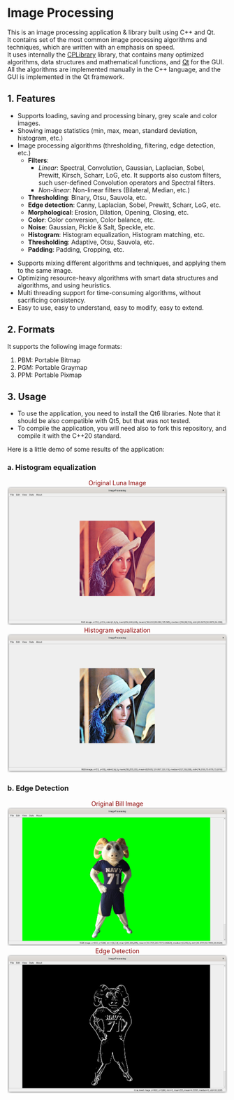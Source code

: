 # Image Processing

This is an image processing application & library built using C++ and Qt.<br>
It contains  set of the most common image processing algorithms and techniques, which are written with an emphasis on speed.<br>
It uses internally the [CPLibrary](https://www.github.com/ramizouari/CPLibrary) library, that contains many optimized algorithms, data structures and mathematical functions, and [Qt](http://qt.io/) for the GUI.<br>
All the algorithms are implemented manually in the C++ language, and the GUI is implemented in the Qt framework.<br>
## 1. Features
- Supports loading, saving and processing binary, grey scale and color images.
- Showing image statistics (min, max, mean, standard deviation, histogram, etc.)
- Image processing algorithms (thresholding, filtering, edge detection, etc.)
    - **Filters**: 
      - *Linear*: Spectral, Convolution, Gaussian, Laplacian, Sobel, Prewitt, Kirsch, Scharr, LoG, etc. It supports also custom filters, such user-defined Convolution operators and Spectral filters.
      - *Non-linear*: Non-linear filters (Bilateral, Median, etc.)
    - **Thresholding**: Binary, Otsu, Sauvola, etc.
    - **Edge detection**: Canny, Laplacian, Sobel, Prewitt, Scharr, LoG, etc.
    - **Morphological**: Erosion, Dilation, Opening, Closing, etc.
    - **Color**: Color conversion, Color balance, etc.
    - **Noise**: Gaussian, Pickle & Salt, Speckle, etc.
    - **Histogram**: Histogram equalization, Histogram matching, etc.
    - **Thresholding**: Adaptive, Otsu, Sauvola, etc.
    - **Padding**: Padding, Cropping, etc.

<!---    - **Blending**: Alpha blending, Multiply, Add, Subtract, etc.
    - **Geometric**: Affine, Perspective, Rotation, etc. -->
- Supports mixing different algorithms and techniques, and applying them to the same image.
- Optimizing resource-heavy algorithms with smart data structures and algorithms, and using heuristics.
- Multi threading support for time-consuming algorithms, without sacrificing consistency.
- Easy to use, easy to understand, easy to modify, easy to extend.
## 2. Formats
It supports the following image formats:
1. PBM: Portable Bitmap
2. PGM: Portable Graymap
3. PPM: Portable Pixmap

## 3. Usage
- To use the application, you need to install the Qt6 libraries. Note that it should be also compatible with Qt5, but that was not tested.
- To compile the application, you will need also to fork this repository, and compile it with the C++20 standard.

Here is a little demo of some results of the application:
### a. Histogram equalization
<div style="text-align: center;color :darkred">Original Luna Image</div>
<img src="img/DEMO.png">
<div style="text-align: center;color :darkred">Histogram equalization</div>
<img src="img/DEMO2.png">

### b. Edge Detection
<div style="text-align: center;color :darkred">Original Bill Image</div>
<img src="img/DEMO3.png">
<div style="text-align: center;color :darkred">Edge Detection</div>
<img src="img/DEMO4.png">
